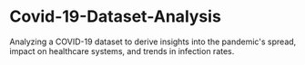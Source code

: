 # Covid-19-Dataset-Analysis
Analyzing a COVID-19 dataset to derive insights into the pandemic's spread, impact on healthcare systems, and trends in infection rates.
